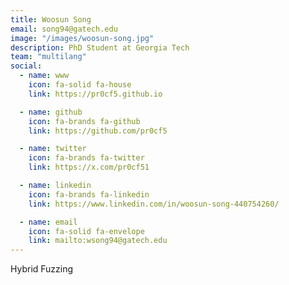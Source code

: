 ```yaml
---
title: Woosun Song 
email: song94@gatech.edu
image: "/images/woosun-song.jpg"
description: PhD Student at Georgia Tech
team: "multilang"
social:
  - name: www
    icon: fa-solid fa-house
    link: https://pr0cf5.github.io 

  - name: github
    icon: fa-brands fa-github
    link: https://github.com/pr0cf5

  - name: twitter
    icon: fa-brands fa-twitter
    link: https://x.com/pr0cf51

  - name: linkedin
    icon: fa-brands fa-linkedin
    link: https://www.linkedin.com/in/woosun-song-440754260/

  - name: email
    icon: fa-solid fa-envelope
    link: mailto:wsong94@gatech.edu
---
```


Hybrid Fuzzing
